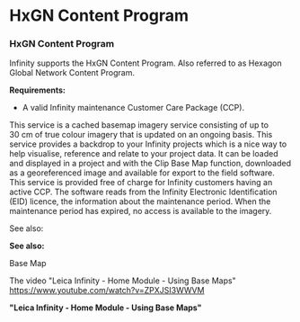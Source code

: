 # HxGN Content Program

### HxGN Content Program

Infinity supports the HxGN Content Program. Also referred to as Hexagon Global Network Content Program.

**Requirements:**

- A valid Infinity maintenance Customer Care Package (CCP).

This service is a cached basemap imagery service consisting of up to 30 cm of true colour imagery that is updated on an ongoing basis. This service provides a backdrop to your Infinity projects which is a nice way to help visualise, reference and relate to your project data. It can be loaded and displayed in a project and with the Clip Base Map function, downloaded as a georeferenced image and available for export to the field software. This service is provided free of charge for Infinity customers having an active CCP. The software reads from the Infinity Electronic Identification (EID) licence, the information about the maintenance period. When the maintenance period has expired, no access is available to the imagery.

See also:

**See also:**

Base Map

The video "Leica Infinity - Home Module - Using Base Maps" https://www.youtube.com/watch?v=ZPXJSI3WWVM

**"Leica Infinity - Home Module - Using Base Maps"**

